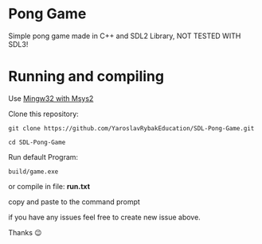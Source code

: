 # Pong Game

Simple pong game made in C++ and SDL2 Library, NOT TESTED WITH SDL3!

# Running and compiling

Use <a href="https://www.msys2.org/">Mingw32 with Msys2</a>

Clone this repository:

```
git clone https://github.com/YaroslavRybakEducation/SDL-Pong-Game.git
```

```
cd SDL-Pong-Game
```

Run default Program:

```
build/game.exe
```

or compile in file: **run.txt**

copy and paste to the command prompt

if you have any issues feel free to create new issue above.

Thanks 😉